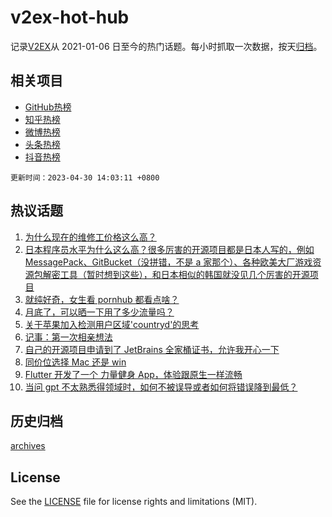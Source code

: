 # v2ex-hot-hub

 记录[V2EX](https://www.v2ex.com/)从 2021-01-06 日至今的热门话题。每小时抓取一次数据，按天[归档](archives)。
 
 ## 相关项目

- [GitHub热榜](https://github.com/it985/github-hot-hub)
- [知乎热榜](https://github.com/it985/zhihu-hot-hub)
- [微博热榜](https://github.com/it985/weibo-hot-hub)
- [头条热榜](https://github.com/it985/toutiao-hot-hub)
- [抖音热榜](https://github.com/it985/douyin-hot-hub)


 `更新时间：2023-04-30 14:03:11 +0800`

## 热议话题

1. [为什么现在的维修工价格这么高？](https://www.v2ex.com/t/936480)
1. [日本程序员水平为什么这么高？很多厉害的开源项目都是日本人写的，例如 MessagePack、GitBucket（没拼错，不是 a 家那个）、各种欧美大厂游戏资源包解密工具（暂时想到这些），和日本相似的韩国就没见几个厉害的开源项目](https://www.v2ex.com/t/936484)
1. [就纯好奇，女生看 pornhub 都看点啥？](https://www.v2ex.com/t/936518)
1. [月底了，可以晒一下用了多少流量吗？](https://www.v2ex.com/t/936463)
1. [关于苹果加入检测用户区域'countryd'的思考](https://www.v2ex.com/t/936486)
1. [记事：第一次相亲想法](https://www.v2ex.com/t/936509)
1. [自己的开源项目申请到了 JetBrains 全家桶证书，允许我开心一下](https://www.v2ex.com/t/936440)
1. [同价位选择 Mac 还是 win](https://www.v2ex.com/t/936555)
1. [Flutter 开发了一个 力量健身 App，体验跟原生一样流畅](https://www.v2ex.com/t/936482)
1. [当问 gpt 不太熟悉得领域时，如何不被误导或者如何将错误降到最低？](https://www.v2ex.com/t/936449)

## 历史归档

[archives](archives)

## License

See the [LICENSE](LICENSE) file for license rights and limitations (MIT).
